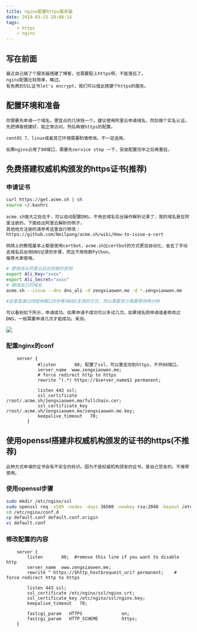 ```yaml
---
title: nginx配置https服务器
date: 2018-03-15 20:08:14
tags:
	- https
	- nginx
---
```


## 写在前面

	最近自己搞了个服务器搭建了博客，也需要配上https啊，不能落伍了。
	nginx配置比较简单，略过。
	有免费的SSL证书let's encrypt，我们可以借此搭建个https的服务。

## 配置环境和准备
	你需要先申请一个域名。便宜点的几块钱一个。建议使用阿里云申请域名，然后做个实名认证。
	先把博客搭建好，能正常访问，然后再做https的配置。
	
	centOS 7，linux或者其它环境需要酌情修改。不一定适用。
	
	如果nginx占用了80端口，需要先service stop 一下，安装配置完毕之后再重启。
	

## 免费搭建权威机构颁发的https证书(推荐)

<!-- more -->	

### 申请证书
```bash
curl https://get.acme.sh | sh
source ~/.bashrc
```
	acme.sh强大之处在于，可以自动配置DNS，不用去域名后台操作解析记录了，我的域名是在阿里注册的，下面给出阿里云解析的例子，
	其他地方注册的请参考这里自行修改：https://github.com/Neilpang/acme.sh/wiki/How-to-issue-a-cert
	
	网络上的教程基本上都是使用certbot，acme.sh比certbot的方式更加自动化，省去了手动去域名后台改DNS记录的步骤，而且不用依赖Python。
	推荐大家使用。
```bash
# 替换成从阿里云后台获取的密钥
export Ali_Key="xxxx"
export Ali_Secret="xxxx"
# 换成自己的域名
acme.sh --issue --dns dns_ali -d zengxiaowen.me -d *.zengxiaowen.me

#这里是通过线程休眠120秒等待DNS生效的方式，所以需要至少需要等待两分钟
```
	可以看到如下所示，申请成功。如果申请不成功可以多试几次。如果域名刚申请或者修改过DNS，一般需要申请几次才能成功。亲测。
![](/image/https_cert_verify.png)

### 配置nginx的conf

```buildoutcfg
	server {
			#listen       80; 配置了ssl，可以重定向到https，不开80端口。
			server_name  www.zengxiaowen.me;
			# force redirect http to https
			rewrite ^(.*) https://$server_name$1 permanent;
		
			listen 443 ssl;
			ssl_certificate /root/.acme.sh/zengxiaowen.me/fullchain.cer;
			ssl_certificate_key /root/.acme.sh/zengxiaowen.me/zengxiaowen.me.key;
			keepalive_timeout   70;
		}
```
	

## 使用openssl搭建非权威机构颁发的证书的https(不推荐)
	此种方式申请的证书会有不安全的标识。因为不是权威机构颁发的证书，是自己签发的。不推荐使用。

### 使用openssl步骤
```bash
sudo mkdir /etc/nginx/ssl
sudo openssl req -x509 -nodes -days 36500 -newkey rsa:2048 -keyout /etc/nginx/ssl/nginx.key -out /etc/nginx/ssl/nginx.crt
cd /etc/nginx/conf.d
cp default.conf default.conf.origin
vi default.conf

```
### 修改配置的内容

```buildoutcfg
	server {
		listen       80;  #remove this line if you want to disable http
		server_name  www.zengxiaowen.me;
		rewrite ^ https://$http_host$request_uri? permanent;    # force redirect http to https
	
		listen 443 ssl;
		ssl_certificate /etc/nginx/ssl/nginx.crt;
		ssl_certificate_key /etc/nginx/ssl/nginx.key;
		keepalive_timeout   70;
	
		fastcgi_param   HTTPS               on;
		fastcgi_param   HTTP_SCHEME         https;
	}

```
